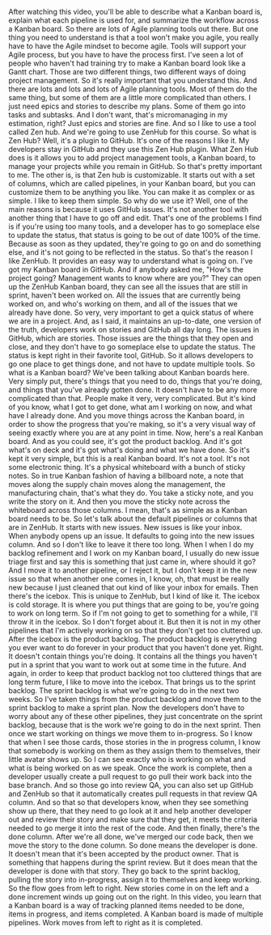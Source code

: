 After watching this video, you'll be able to describe what a Kanban board is,
explain what each pipeline is used for, and summarize the workflow across a
Kanban board. So there are lots of Agile planning tools out there. But one thing
you need to understand is that a tool won't make you agile, you really have to
have the Agile mindset to become agile. Tools will support your Agile process,
but you have to have the process first. I've seen a lot of people who haven't
had training try to make a Kanban board look like a Gantt chart. Those are two
different things, two different ways of doing project management. So it's really
important that you understand this. And there are lots and lots and lots of
Agile planning tools. Most of them do the same thing, but some of them are a
little more complicated than others. I just need epics and stories to describe
my plans. Some of them go into tasks and subtasks. And I don't want, that's
micromanaging in my estimation, right? Just epics and stories are fine. And so I
like to use a tool called Zen hub. And we're going to use ZenHub for this
course. So what is Zen Hub? Well, it's a plugin to GitHub. It's one of the
reasons I like it. My developers stay in GitHub and they use this Zen Hub
plugin. What Zen Hub does is it allows you to add project management tools, a
Kanban board, to manage your projects while you remain in GitHub. So that's
pretty important to me. The other is, is that Zen hub is customizable. It starts
out with a set of columns, which are called pipelines, in your Kanban board, but
you can customize them to be anything you like. You can make it as complex or as
simple. I like to keep them simple. So why do we use it? Well, one of the main
reasons is because it uses GitHub issues. It's not another tool with another
thing that I have to go off and edit. That's one of the problems I find is if
you're using too many tools, and a developer has to go someplace else to update
the status, that status is going to be out of date 100% of the time. Because as
soon as they updated, they're going to go on and do something else, and it's not
going to be reflected in the status. So that's the reason I like ZenHub. It
provides an easy way to understand what is going on. I've got my Kanban board in
GitHub. And if anybody asked me, "How's the project going? Management wants to
know where are you?" They can open up the ZenHub Kanban board, they can see all
the issues that are still in sprint, haven't been worked on. All the issues that
are currently being worked on, and who's working on them, and all of the issues
that we already have done. So very, very important to get a quick status of
where we are in a project.  And, as I said, it maintains an up-to-date, one
version of the truth, developers work on stories and GitHub all day long. The
issues in GitHub, which are stories. Those issues are the things that they open
and close, and they don't have to go someplace else to update the status. The
status is kept right in their favorite tool, GitHub. So it allows developers to
go one place to get things done, and not have to update multiple tools. So what
is a Kanban board? We've been talking about Kanban boards here. Very simply put,
there's things that you need to do, things that you're doing, and things that
you've already gotten done. It doesn't have to be any more complicated than
that. People make it very, very complicated. But it's kind of you know, what I
got to get done, what am I working on now, and what have I already done. And you
move things across the Kanban board, in order to show the progress that you're
making, so it's a very visual way of seeing exactly where you are at any point
in time. Now, here's a real Kanban board. And as you could see, it's got the
product backlog. And it's got what's on deck and it's got what's doing and what
we have done. So it's kept it very simple, but this is a real Kanban board. It's
not a tool. It's not some electronic thing. It's a physical whiteboard with a
bunch of sticky notes. So in true Kanban fashion of having a billboard note, a
note that moves along the supply chain moves along the management, the
manufacturing chain, that's what they do. You take a sticky note, and you write
the story on it. And then you move the sticky note across the whiteboard across
those columns. I mean, that's as simple as a Kanban board needs to be. So let's
talk about the default pipelines or columns that are in ZenHub. It starts with
new issues. New issues is like your inbox. When anybody opens up an issue. It
defaults to going into the new issues column. And so I don't like to leave it
there too long. When I when I do my backlog refinement and I work on my Kanban
board, I usually do new issue triage first and say this is something that just
came in, where should it go? And I move it to another pipeline, or I reject it,
but I don't keep it in the new issue so that when another one comes in, I know,
oh, that must be really new because I just cleaned that out kind of like your
inbox for emails. Then there's the icebox. This is unique to ZenHub, but I kind
of like it. The icebox is cold storage. It is where you put things that are
going to be, you're going to work on long term. So if I'm not going to get to
something for a while, I'll throw it in the icebox. So I don't forget about it.
But then it is not in my other pipelines that I'm actively working on so that
they don't get too cluttered up. After the icebox is the product backlog. The
product backlog is everything you ever want to do forever in your product that
you haven't done yet. Right. It doesn't contain things you're doing.  It
contains all the things you haven't put in a sprint that you want to work out at
some time in the future. And again, in order to keep that product backlog not
too cluttered things that are long term future, I like to move into the icebox.
That brings us to the sprint backlog. The sprint backlog is what we're going to
do in the next two weeks. So I've taken things from the product backlog and move
them to the sprint backlog to make a sprint plan. Now the developers don't have
to worry about any of these other pipelines, they just concentrate on the sprint
backlog, because that is the work we're going to do in the next sprint. Then
once we start working on things we move them to in-progress. So I know that when
I see those cards, those stories in the in progress column, I know that somebody
is working on them as they assign them to themselves, their little avatar shows
up. So I can see exactly who is working on what and what is being worked on as
we speak. Once the work is complete, then a developer usually create a pull
request to go pull their work back into the base branch. And so those go into
review QA, you can also set up GitHub and ZenHub so that it automatically
creates pull requests in that review QA column. And so that so that developers
know, when they see something show up there, that they need to go look at it and
help another developer out and review their story and make sure that they get,
it meets the criteria needed to go merge it into the rest of the code. And then
finally, there's the done column. After we're all done, we've merged our code
back, then we move the story to the done column. So done means the developer is
done. It doesn't mean that it's been accepted by the product owner. That is
something that happens during the sprint review. But it does mean that the
developer is done with that story. They go back to the sprint backlog, pulling
the story into in-progress, assign it to themselves and keep working. So the
flow goes from left to right. New stories come in on the left and a done
increment winds up going out on the right. In this video, you learn that a
Kanban board is a way of tracking planned items needed to be done, items in
progress, and items completed. A Kanban board is made of multiple pipelines.
Work moves from left to right as it is completed.